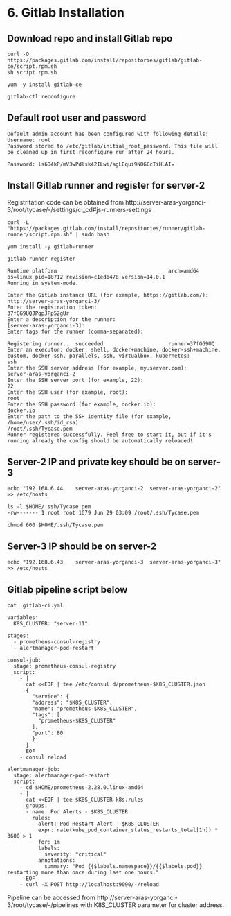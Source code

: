 # 6. Gitlab Installation
## Download repo and install Gitlab repo
```
curl -O https://packages.gitlab.com/install/repositories/gitlab/gitlab-ce/script.rpm.sh 
sh script.rpm.sh 

yum -y install gitlab-ce

gitlab-ctl reconfigure 
```

## Default root user and password
```
Default admin account has been configured with following details:
Username: root
Password stored to /etc/gitlab/initial_root_password. This file will be cleaned up in first reconfigure run after 24 hours.

Password: ls6O4kP/mV3wPdlsk42ILwi/agLEqui9NOGCcTiHLAI=
```

## Install Gitlab runner and register for server-2
Registritation code can be obtained from http://server-aras-yorganci-3/root/tycase/-/settings/ci_cd#js-runners-settings
```
curl -L "https://packages.gitlab.com/install/repositories/runner/gitlab-runner/script.rpm.sh" | sudo bash

yum install -y gitlab-runner

gitlab-runner register

Runtime platform                                    arch=amd64 os=linux pid=18712 revision=c1edb478 version=14.0.1
Running in system-mode.

Enter the GitLab instance URL (for example, https://gitlab.com/):
http://server-aras-yorganci-3/
Enter the registration token:
37fGG9UQJPqpJFp52gUr
Enter a description for the runner:
[server-aras-yorganci-3]:
Enter tags for the runner (comma-separated):

Registering runner... succeeded                     runner=37fGG9UQ
Enter an executor: docker, shell, docker+machine, docker-ssh+machine, custom, docker-ssh, parallels, ssh, virtualbox, kubernetes:
ssh
Enter the SSH server address (for example, my.server.com):
server-aras-yorganci-2
Enter the SSH server port (for example, 22):
22
Enter the SSH user (for example, root):
root
Enter the SSH password (for example, docker.io):
docker.io
Enter the path to the SSH identity file (for example, /home/user/.ssh/id_rsa):
/root/.ssh/Tycase.pem
Runner registered successfully. Feel free to start it, but if it's running already the config should be automatically reloaded!
```

## Server-2 IP and private key should be on server-3
```
echo "192.168.6.44    server-aras-yorganci-2  server-aras-yorganci-2" >> /etc/hosts

ls -l $HOME/.ssh/Tycase.pem
-rw------- 1 root root 1679 Jun 29 03:09 /root/.ssh/Tycase.pem

chmod 600 $HOME/.ssh/Tycase.pem
```

## Server-3 IP should be on server-2
```
echo "192.168.6.43    server-aras-yorganci-3  server-aras-yorganci-3" >> /etc/hosts
```

## Gitlab pipeline script below
```
cat .gitlab-ci.yml

variables:
  K8S_CLUSTER: "server-11"

stages:
  - prometheus-consul-registry
  - alertmanager-pod-restart

consul-job:       
  stage: prometheus-consul-registry
  script:
    - |
      cat <<EOF | tee /etc/consul.d/prometheus-$K8S_CLUSTER.json
      {
        "service": {
        "address": "$K8S_CLUSTER",
        "name": "prometheus-$K8S_CLUSTER",
        "tags": [
          "prometheus-$K8S_CLUSTER"
        ],
        "port": 80
        }
      }
      EOF
    - consul reload

alertmanager-job:
  stage: alertmanager-pod-restart
  script:
    - cd $HOME/prometheus-2.28.0.linux-amd64
    - |
      cat <<EOF | tee $K8S_CLUSTER-k8s.rules
      groups:
      - name: Pod Alerts - $K8S_CLUSTER
        rules:
        - alert: Pod Restart Alert - $K8S_CLUSTER
          expr: rate(kube_pod_container_status_restarts_total[1h]) * 3600 > 1
          for: 1m
          labels:
            severity: "critical"
          annotations:
            summary: "Pod {{$labels.namespace}}/{{$labels.pod}} restarting more than once during last one hours."
      EOF
    - curl -X POST http://localhost:9090/-/reload
```
Pipeline can be accessed from http://server-aras-yorganci-3/root/tycase/-/pipelines with K8S_CLUSTER parameter for cluster address.